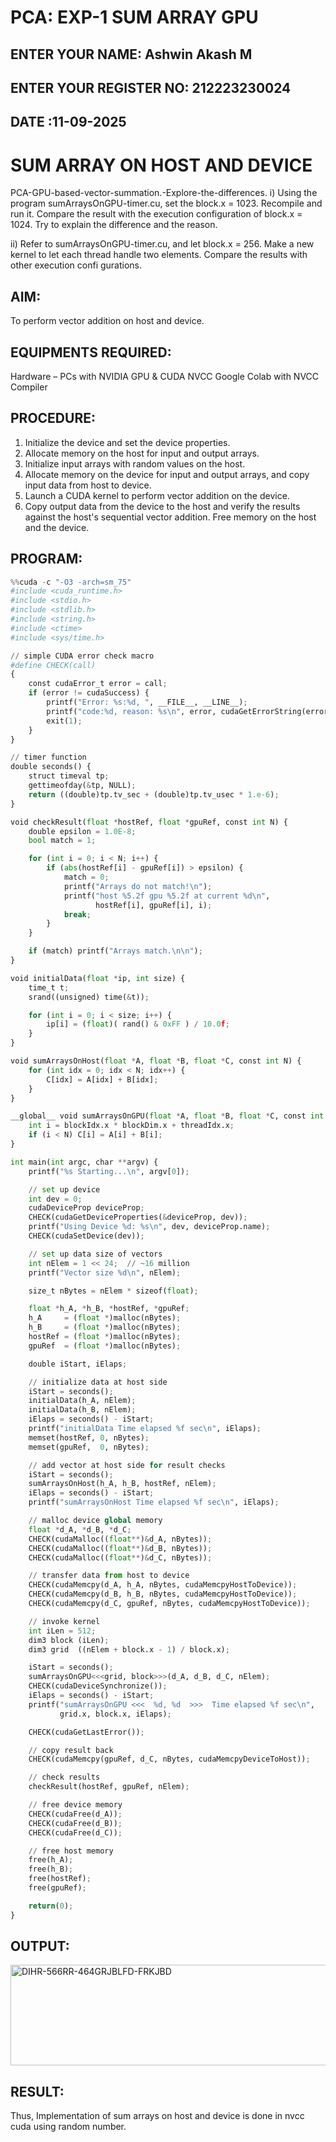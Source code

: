 # PCA: EXP-1  SUM ARRAY GPU
## ENTER YOUR NAME: Ashwin Akash M
## ENTER YOUR REGISTER NO: 212223230024
## DATE :11-09-2025
<h1> <align=center> SUM ARRAY ON HOST AND DEVICE </h3>
PCA-GPU-based-vector-summation.-Explore-the-differences.
i) Using the program sumArraysOnGPU-timer.cu, set the block.x = 1023. Recompile and run it. Compare the result with the execution configuration of block.x = 1024. Try to explain the difference and the reason.

ii) Refer to sumArraysOnGPU-timer.cu, and let block.x = 256. Make a new kernel to let each thread handle two elements. Compare the results with other execution confi gurations.
## AIM:

To perform vector addition on host and device.

## EQUIPMENTS REQUIRED:
Hardware – PCs with NVIDIA GPU & CUDA NVCC
Google Colab with NVCC Compiler




## PROCEDURE:

1. Initialize the device and set the device properties.
2. Allocate memory on the host for input and output arrays.
3. Initialize input arrays with random values on the host.
4. Allocate memory on the device for input and output arrays, and copy input data from host to device.
5. Launch a CUDA kernel to perform vector addition on the device.
6. Copy output data from the device to the host and verify the results against the host's sequential vector addition. Free memory on the host and the device.

## PROGRAM:
```python
%%cuda -c "-O3 -arch=sm_75"
#include <cuda_runtime.h>
#include <stdio.h>
#include <stdlib.h>
#include <string.h>
#include <ctime>
#include <sys/time.h>

// simple CUDA error check macro
#define CHECK(call)                                                        \
{                                                                           \
    const cudaError_t error = call;                                         \
    if (error != cudaSuccess) {                                             \
        printf("Error: %s:%d, ", __FILE__, __LINE__);                       \
        printf("code:%d, reason: %s\n", error, cudaGetErrorString(error));  \
        exit(1);                                                            \
    }                                                                       \
}

// timer function
double seconds() {
    struct timeval tp;
    gettimeofday(&tp, NULL);
    return ((double)tp.tv_sec + (double)tp.tv_usec * 1.e-6);
}

void checkResult(float *hostRef, float *gpuRef, const int N) {
    double epsilon = 1.0E-8;
    bool match = 1;

    for (int i = 0; i < N; i++) {
        if (abs(hostRef[i] - gpuRef[i]) > epsilon) {
            match = 0;
            printf("Arrays do not match!\n");
            printf("host %5.2f gpu %5.2f at current %d\n",
                   hostRef[i], gpuRef[i], i);
            break;
        }
    }

    if (match) printf("Arrays match.\n\n");
}

void initialData(float *ip, int size) {
    time_t t;
    srand((unsigned) time(&t));

    for (int i = 0; i < size; i++) {
        ip[i] = (float)( rand() & 0xFF ) / 10.0f;
    }
}

void sumArraysOnHost(float *A, float *B, float *C, const int N) {
    for (int idx = 0; idx < N; idx++) {
        C[idx] = A[idx] + B[idx];
    }
}

__global__ void sumArraysOnGPU(float *A, float *B, float *C, const int N) {
    int i = blockIdx.x * blockDim.x + threadIdx.x;
    if (i < N) C[i] = A[i] + B[i];
}

int main(int argc, char **argv) {
    printf("%s Starting...\n", argv[0]);

    // set up device
    int dev = 0;
    cudaDeviceProp deviceProp;
    CHECK(cudaGetDeviceProperties(&deviceProp, dev));
    printf("Using Device %d: %s\n", dev, deviceProp.name);
    CHECK(cudaSetDevice(dev));

    // set up data size of vectors
    int nElem = 1 << 24;  // ~16 million
    printf("Vector size %d\n", nElem);

    size_t nBytes = nElem * sizeof(float);

    float *h_A, *h_B, *hostRef, *gpuRef;
    h_A     = (float *)malloc(nBytes);
    h_B     = (float *)malloc(nBytes);
    hostRef = (float *)malloc(nBytes);
    gpuRef  = (float *)malloc(nBytes);

    double iStart, iElaps;

    // initialize data at host side
    iStart = seconds();
    initialData(h_A, nElem);
    initialData(h_B, nElem);
    iElaps = seconds() - iStart;
    printf("initialData Time elapsed %f sec\n", iElaps);
    memset(hostRef, 0, nBytes);
    memset(gpuRef,  0, nBytes);

    // add vector at host side for result checks
    iStart = seconds();
    sumArraysOnHost(h_A, h_B, hostRef, nElem);
    iElaps = seconds() - iStart;
    printf("sumArraysOnHost Time elapsed %f sec\n", iElaps);

    // malloc device global memory
    float *d_A, *d_B, *d_C;
    CHECK(cudaMalloc((float**)&d_A, nBytes));
    CHECK(cudaMalloc((float**)&d_B, nBytes));
    CHECK(cudaMalloc((float**)&d_C, nBytes));

    // transfer data from host to device
    CHECK(cudaMemcpy(d_A, h_A, nBytes, cudaMemcpyHostToDevice));
    CHECK(cudaMemcpy(d_B, h_B, nBytes, cudaMemcpyHostToDevice));
    CHECK(cudaMemcpy(d_C, gpuRef, nBytes, cudaMemcpyHostToDevice));

    // invoke kernel
    int iLen = 512;
    dim3 block (iLen);
    dim3 grid  ((nElem + block.x - 1) / block.x);

    iStart = seconds();
    sumArraysOnGPU<<<grid, block>>>(d_A, d_B, d_C, nElem);
    CHECK(cudaDeviceSynchronize());
    iElaps = seconds() - iStart;
    printf("sumArraysOnGPU <<<  %d, %d  >>>  Time elapsed %f sec\n",
           grid.x, block.x, iElaps);

    CHECK(cudaGetLastError());

    // copy result back
    CHECK(cudaMemcpy(gpuRef, d_C, nBytes, cudaMemcpyDeviceToHost));

    // check results
    checkResult(hostRef, gpuRef, nElem);

    // free device memory
    CHECK(cudaFree(d_A));
    CHECK(cudaFree(d_B));
    CHECK(cudaFree(d_C));

    // free host memory
    free(h_A);
    free(h_B);
    free(hostRef);
    free(gpuRef);

    return(0);
}
```

## OUTPUT:
<img width="786" height="161" alt="DIHR-566RR-464GRJBLFD-FRKJBD" src="https://github.com/user-attachments/assets/1e7ac4c4-e45d-4bc4-89a8-9a4917bb532c" />


## RESULT:
Thus, Implementation of sum arrays on host and device is done in nvcc cuda using random number.
